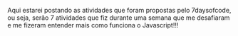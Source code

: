 Aqui estarei postando as atividades que foram propostas pelo 7daysofcode, ou seja, serão 7 atividades que fiz durante uma semana que me desafiaram e me fizeram entender mais como funciona o Javascript!!!

